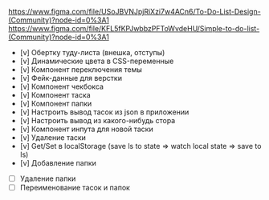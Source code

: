 https://www.figma.com/file/USoJBVNJpjRiXzi7w4ACn6/To-Do-List-Design-(Community)?node-id=0%3A1
https://www.figma.com/file/KFL5fKPJwbbzPFToWvdeHU/Simple-to-do-list-(Community)?node-id=0%3A1

- [v] Обертку туду-листа (внешка, отступы)
- [v] Динамические цвета в CSS-переменные
- [v] Компонент переключения темы
- [v] Фейк-данные для верстки
- [v] Компонент чекбокса
- [v] Компонент таска
- [v] Компонент папки
- [v] Настроить вывод тасок из json в приложении
- [v] Настроить вывод из какого-нибудь стора
- [v] Компонент инпута для новой таски
- [v] Удаление таски
- [v] Get/Set в localStorage (save ls to state => watch local state => save to ls)
- [v] Добавление папки
- [ ] Удаление папки
- [ ] Переименование тасок и папок
